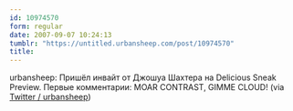 ```yaml
---
id: 10974570
form: regular
date: 2007-09-07 10:24:13
tumblr: "https://untitled.urbansheep.com/post/10974570"
title:
---
```


<p>urbansheep: Пришёл инвайт от Джошуа Шахтера на Delicious Sneak Preview. Первые комментарии: MOAR CONTRAST, GIMME CLOUD! (via <a href="http://twitter.com/urbansheep/statuses/252252232">Twitter / urbansheep</a>)</p>

